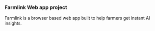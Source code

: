 ### Farmlink Web app project 
Farmlink is a browser based web app built to help farmers get instant AI insights.

###

